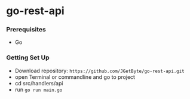 # go-rest-api

### Prerequisites
* Go
### Getting Set Up
* Download repository: `https://github.com/JGetByte/go-rest-api.git`
* open Terminal or commandline and go to project
* cd src/handlers/api
* run `go run main.go`
